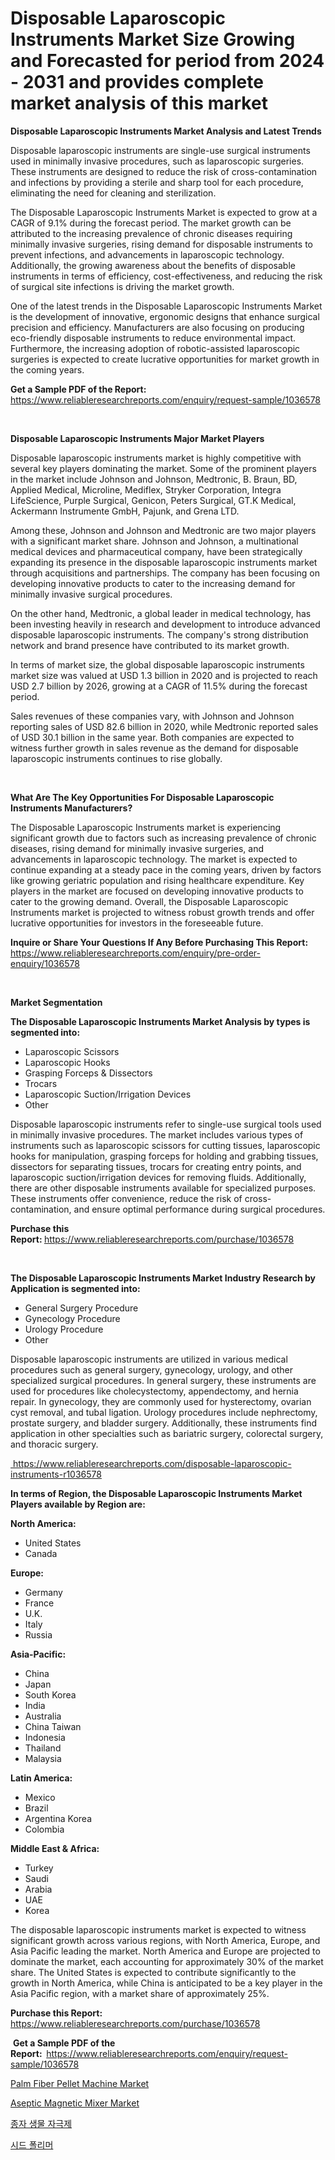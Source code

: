 <p><h1>Disposable Laparoscopic Instruments Market Size Growing and Forecasted for period from 2024 - 2031 and provides complete market analysis of this market</h1></p><p><strong>Disposable Laparoscopic Instruments Market Analysis and Latest Trends</strong></p>
<p><p>Disposable laparoscopic instruments are single-use surgical instruments used in minimally invasive procedures, such as laparoscopic surgeries. These instruments are designed to reduce the risk of cross-contamination and infections by providing a sterile and sharp tool for each procedure, eliminating the need for cleaning and sterilization.</p><p>The Disposable Laparoscopic Instruments Market is expected to grow at a CAGR of 9.1% during the forecast period. The market growth can be attributed to the increasing prevalence of chronic diseases requiring minimally invasive surgeries, rising demand for disposable instruments to prevent infections, and advancements in laparoscopic technology. Additionally, the growing awareness about the benefits of disposable instruments in terms of efficiency, cost-effectiveness, and reducing the risk of surgical site infections is driving the market growth.</p><p>One of the latest trends in the Disposable Laparoscopic Instruments Market is the development of innovative, ergonomic designs that enhance surgical precision and efficiency. Manufacturers are also focusing on producing eco-friendly disposable instruments to reduce environmental impact. Furthermore, the increasing adoption of robotic-assisted laparoscopic surgeries is expected to create lucrative opportunities for market growth in the coming years.</p></p>
<p><strong>Get a Sample PDF of the Report:&nbsp;</strong> <a href="https://www.reliableresearchreports.com/enquiry/request-sample/1036578">https://www.reliableresearchreports.com/enquiry/request-sample/1036578</a></p>
<p>&nbsp;</p>
<p><strong>Disposable Laparoscopic Instruments Major Market Players</strong></p>
<p><p>Disposable laparoscopic instruments market is highly competitive with several key players dominating the market. Some of the prominent players in the market include Johnson and Johnson, Medtronic, B. Braun, BD, Applied Medical, Microline, Mediflex, Stryker Corporation, Integra LifeScience, Purple Surgical, Genicon, Peters Surgical, GT.K Medical, Ackermann Instrumente GmbH, Pajunk, and Grena LTD. </p><p>Among these, Johnson and Johnson and Medtronic are two major players with a significant market share. Johnson and Johnson, a multinational medical devices and pharmaceutical company, have been strategically expanding its presence in the disposable laparoscopic instruments market through acquisitions and partnerships. The company has been focusing on developing innovative products to cater to the increasing demand for minimally invasive surgical procedures. </p><p>On the other hand, Medtronic, a global leader in medical technology, has been investing heavily in research and development to introduce advanced disposable laparoscopic instruments. The company's strong distribution network and brand presence have contributed to its market growth.</p><p>In terms of market size, the global disposable laparoscopic instruments market size was valued at USD 1.3 billion in 2020 and is projected to reach USD 2.7 billion by 2026, growing at a CAGR of 11.5% during the forecast period. </p><p>Sales revenues of these companies vary, with Johnson and Johnson reporting sales of USD 82.6 billion in 2020, while Medtronic reported sales of USD 30.1 billion in the same year. Both companies are expected to witness further growth in sales revenue as the demand for disposable laparoscopic instruments continues to rise globally.</p></p>
<p>&nbsp;</p>
<p><strong>What Are The Key Opportunities For Disposable Laparoscopic Instruments Manufacturers?</strong></p>
<p><p>The Disposable Laparoscopic Instruments market is experiencing significant growth due to factors such as increasing prevalence of chronic diseases, rising demand for minimally invasive surgeries, and advancements in laparoscopic technology. The market is expected to continue expanding at a steady pace in the coming years, driven by factors like growing geriatric population and rising healthcare expenditure. Key players in the market are focused on developing innovative products to cater to the growing demand. Overall, the Disposable Laparoscopic Instruments market is projected to witness robust growth trends and offer lucrative opportunities for investors in the foreseeable future.</p></p>
<p><strong>Inquire or Share Your Questions If Any Before Purchasing This Report:</strong> <a href="https://www.reliableresearchreports.com/enquiry/pre-order-enquiry/1036578">https://www.reliableresearchreports.com/enquiry/pre-order-enquiry/1036578</a></p>
<p>&nbsp;</p>
<p><strong>Market Segmentation</strong></p>
<p><strong>The Disposable Laparoscopic Instruments Market Analysis by types is segmented into:</strong></p>
<p><ul><li>Laparoscopic Scissors</li><li>Laparoscopic Hooks</li><li>Grasping Forceps & Dissectors</li><li>Trocars</li><li>Laparoscopic Suction/Irrigation Devices</li><li>Other</li></ul></p>
<p><p>Disposable laparoscopic instruments refer to single-use surgical tools used in minimally invasive procedures. The market includes various types of instruments such as laparoscopic scissors for cutting tissues, laparoscopic hooks for manipulation, grasping forceps for holding and grabbing tissues, dissectors for separating tissues, trocars for creating entry points, and laparoscopic suction/irrigation devices for removing fluids. Additionally, there are other disposable instruments available for specialized purposes. These instruments offer convenience, reduce the risk of cross-contamination, and ensure optimal performance during surgical procedures.</p></p>
<p><strong>Purchase this Report:&nbsp;</strong><a href="https://www.reliableresearchreports.com/purchase/1036578">https://www.reliableresearchreports.com/purchase/1036578</a></p>
<p>&nbsp;</p>
<p><strong>The Disposable Laparoscopic Instruments Market Industry Research by Application is segmented into:</strong></p>
<p><ul><li>General Surgery Procedure</li><li>Gynecology Procedure</li><li>Urology Procedure</li><li>Other</li></ul></p>
<p><p>Disposable laparoscopic instruments are utilized in various medical procedures such as general surgery, gynecology, urology, and other specialized surgical procedures. In general surgery, these instruments are used for procedures like cholecystectomy, appendectomy, and hernia repair. In gynecology, they are commonly used for hysterectomy, ovarian cyst removal, and tubal ligation. Urology procedures include nephrectomy, prostate surgery, and bladder surgery. Additionally, these instruments find application in other specialties such as bariatric surgery, colorectal surgery, and thoracic surgery.</p></p>
<p><a href="https://www.reliableresearchreports.com/disposable-laparoscopic-instruments-r1036578">&nbsp;https://www.reliableresearchreports.com/disposable-laparoscopic-instruments-r1036578</a></p>
<p><strong>In terms of Region, the Disposable Laparoscopic Instruments Market Players available by Region are:</strong></p>
<p>
    <p> <strong> North America: </strong>
        <ul>
            <li>United States</li>
            <li>Canada</li>
        </ul>
        </p> 
    <p> <strong> Europe: </strong>
        <ul>
            <li>Germany</li>
            <li>France</li>
            <li>U.K.</li>
            <li>Italy</li>
            <li>Russia</li>
        </ul>
        </p> 
    <p> <strong> Asia-Pacific: </strong>
        <ul>
            <li>China</li>
            <li>Japan</li>
            <li>South Korea</li>
            <li>India</li>
            <li>Australia</li>
            <li>China Taiwan</li>
            <li>Indonesia</li>
            <li>Thailand</li>
            <li>Malaysia</li>
        </ul>
        </p> 
    <p> <strong> Latin America: </strong>
        <ul>
            <li>Mexico</li>
            <li>Brazil</li>
            <li>Argentina Korea</li>
            <li>Colombia</li>
        </ul>
        </p> 
    <p> <strong> Middle East & Africa: </strong>
        <ul>
            <li>Turkey</li>
            <li>Saudi</li>
            <li>Arabia</li>
            <li>UAE</li>
            <li>Korea</li>
        </ul>
    </p>
    </p>
<p><p>The disposable laparoscopic instruments market is expected to witness significant growth across various regions, with North America, Europe, and Asia Pacific leading the market. North America and Europe are projected to dominate the market, each accounting for approximately 30% of the market share. The United States is expected to contribute significantly to the growth in North America, while China is anticipated to be a key player in the Asia Pacific region, with a market share of approximately 25%.</p></p>
<p><strong>Purchase this Report: </strong><a href="https://www.reliableresearchreports.com/purchase/1036578">https://www.reliableresearchreports.com/purchase/1036578</a></p>
<p>&nbsp;<strong>Get a Sample PDF of the Report:&nbsp;&nbsp;</strong><a href="https://www.reliableresearchreports.com/enquiry/request-sample/1036578">https://www.reliableresearchreports.com/enquiry/request-sample/1036578</a></p>
<p><strong></strong></p>
<p><p><a href="https://github.com/Hazelklievgspy6vdcsmu106w/Market-Research-Report-List-3/blob/main/palm-fiber-pellet-machine-market.md">Palm Fiber Pellet Machine Market</a></p><p><a href="https://github.com/lubmix/Market-Research-Report-List-3/blob/main/aseptic-magnetic-mixer-market.md">Aseptic Magnetic Mixer Market</a></p><p><a href="https://github.com/mduzzalmduzzal601/Market-Research-Report-List-1/blob/main/1947391180837.md">종자 생물 자극제</a></p><p><a href="https://github.com/tukangkrupk/Market-Research-Report-List-1/blob/main/6630811180838.md">시드 폴리머</a></p></p>